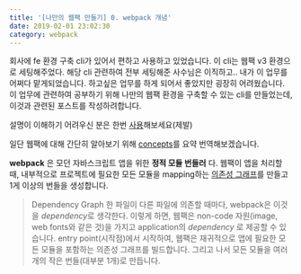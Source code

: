 ```yaml
---
title: '[나만의 웹팩 만들기] 0. webpack 개념'
date: 2019-02-01 23:02:30
category: webpack
---
```


회사에 fe 환경 구축 cli가 있어서 편하고 사용하고 있었습니다. 이 cli는 웹팩 v3 환경으로 세팅해주었다. 해당 cli 관련하여 전부 세팅해준 사수님은 이직하고.. 내가 이 업무를 어쩌다 맡게되었습니다. 하고싶은 업무를 하게 되어서 좋았지만 굉장히 어려웠습니다. 이 업무에 관련하여 공부하기 위해 나만의 웹팩 환경을 구축할 수 있는 cli를 만들었는데, 이것과 관련된 포스트를 작성하려합니다.

설명이 이해하기 어려우신 분은 한번 [사용](https://github.com/hoilzz/create-react-packzz)해보세요(제발)

일단 웹팩에 대해 간단히 알아보기 위해 [concepts](https://webpack.js.org/concepts/)를 요약 번역해보겠습니다.

**webpack** 은 모던 자바스크립트 앱을 위한 **정적 모듈 번들러** 다. 웹팩이 앱을 처리할 때, 내부적으로 프로젝트에 필요한 모든 모듈을 mapping하는 [의존성 그래프](https://webpack.js.org/concepts/dependency-graph/)를 만들고 1게 이상의 번들을 생성합니다.

> Dependency Graph
> 한 파일이 다른 파일에 의존할 때마다, webpack은 이것을 *dependency*로 생각한다. 이렇게 하면, 웹팩은 non-code 자원(image, web fonts와 같은 것)을 가지고 application의 _dependency_ 로 제공할 수 있습니다.
> entry point(시작점)에서 시작하여, 웹팩은 재귀적으로 앱에 필요한 모든 모듈을 포함하는 의존성 그래프를 빌드합니다.
> 그리고 나서 모든 모듈을 여러개의 작은 번들(대부분 1개)로 만듭니다.
